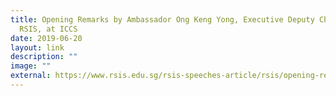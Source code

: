 ```yaml
---
title: Opening Remarks by Ambassador Ong Keng Yong, Executive Deputy Chairman of
  RSIS, at ICCS
date: 2019-06-20
layout: link
description: ""
image: ""
external: https://www.rsis.edu.sg/rsis-speeches-article/rsis/opening-remarks-by-ambassador-ong-keng-yong-executive-deputy-chairman-of-rsis-at-the-international-conference-on-cohesive-societies-iccs/#.XQsvgegzbIU
---
```

